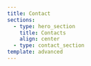 ```yaml
---
title: Contact
sections:
  - type: hero_section
    title: Contacts
    align: center
  - type: contact_section
template: advanced
---
```


